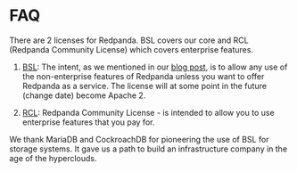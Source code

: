 # FAQ

There are 2 licenses for Redpanda. BSL covers our core and RCL (Redpanda Community License)
which covers enterprise features.

1. [BSL](bsl.md): The intent, as we mentioned in our [blog post](https://redpanda.com/blog/open-source/),
is to allow any use of the non-enterprise features of Redpanda unless you want to
offer Redpanda as a service. The license will at some point in the future (change date) become Apache 2.

2. [RCL](rcl.md): Redpanda Community License - is intended to allow you to use enterprise features
that you pay for.

We thank MariaDB and CockroachDB for pioneering the use of BSL for storage systems.
It gave us a path to build an infrastructure company in the age of the hyperclouds.
